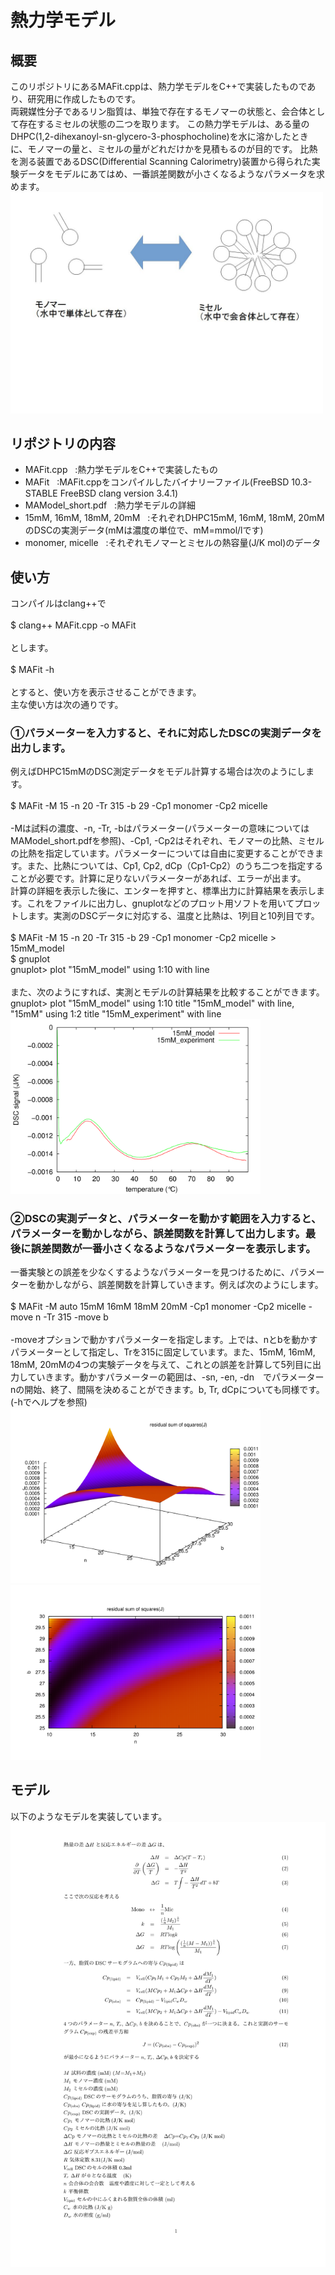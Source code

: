 # 熱力学モデル

## 概要
このリポジトリにあるMAFit.cppは、熱力学モデルをC++で実装したものであり、研究用に作成したものです。  
両親媒性分子であるリン脂質は、単独で存在するモノマーの状態と、会合体として存在するミセルの状態の二つを取ります。
この熱力学モデルは、ある量のDHPC(1,2-dihexanoyl-sn-glycero-3-phosphocholine)を水に溶かしたときに、モノマーの量と、ミセルの量がどれだけかを見積もるのが目的です。
比熱を測る装置であるDSC(Differential Scanning Calorimetry)装置から得られた実験データをモデルにあてはめ、一番誤差関数が小さくなるようなパラメータを求めます。  
<img src="./monomer_and_micelle.jpg" width="500">

## リポジトリの内容  
- MAFit.cpp &nbsp;&nbsp;:熱力学モデルをC++で実装したもの  
- MAFit &nbsp;&nbsp;:MAFit.cppをコンパイルしたバイナリーファイル(FreeBSD 10.3-STABLE FreeBSD clang version 3.4.1)  
- MAModel_short.pdf &nbsp;&nbsp;:熱力学モデルの詳細  
- 15mM, 16mM, 18mM, 20mM &nbsp;&nbsp;:それぞれDHPC15mM, 16mM, 18mM, 20mMのDSCの実測データ(mMは濃度の単位で、mM=mmol/lです)  
- monomer, micelle &nbsp;&nbsp;:それぞれモノマーとミセルの熱容量(J/K mol)のデータ  

## 使い方
コンパイルはclang++で  
<br/>
$ clang++ MAFit.cpp -o MAFit  
<br/>
とします。  
<br/>
$ MAFit -h  
<br/>
とすると、使い方を表示させることができます。  
主な使い方は次の通りです。  

### ①パラメーターを入力すると、それに対応したDSCの実測データを出力します。  
例えばDHPC15mMのDSC測定データをモデル計算する場合は次のようにします。  
<br/>
$ MAFit -M 15 -n 20 -Tr 315 -b 29 -Cp1 monomer -Cp2 micelle  
<br/>
-Mは試料の濃度、-n, -Tr, -bはパラメーター(パラメーターの意味についてはMAModel_short.pdfを参照)、-Cp1, -Cp2はそれぞれ、モノマーの比熱、ミセルの比熱を指定しています。パラメーターについては自由に変更することができます。また、比熱については、Cp1, Cp2, dCp（Cp1-Cp2）のうち二つを指定することが必要です。計算に足りないパラメーターがあれば、エラーが出ます。  
計算の詳細を表示した後に、エンターを押すと、標準出力に計算結果を表示します。これをファイルに出力し、gnuplotなどのプロット用ソフトを用いてプロットします。実測のDSCデータに対応する、温度と比熱は、1列目と10列目です。    
<br/>
$ MAFit -M 15 -n 20 -Tr 315 -b 29 -Cp1 monomer -Cp2 micelle > 15mM_model  
$ gnuplot  
gnuplot> plot "15mM_model" using 1:10 with line  
<br/>
また、次のようにすれば、実測とモデルの計算結果を比較することができます。  
gnuplot> plot "15mM_model" using 1:10 title "15mM_model" with line, "15mM" using 1:2 title "15mM_experiment" with line  
<img src="./graph2.png" width="400">


### ②DSCの実測データと、パラメーターを動かす範囲を入力すると、パラメーターを動かしながら、誤差関数を計算して出力します。最後に誤差関数が一番小さくなるようなパラメーターを表示します。  

一番実験との誤差を少なくするようなパラメーターを見つけるために、パラメーターを動かしながら、誤差関数を計算していきます。例えば次のようにします。  
<br/>
$ MAFit -M auto 15mM 16mM 18mM 20mM -Cp1 monomer -Cp2 micelle -move n -Tr 315 -move b  
<br/>
-moveオプションで動かすパラメーターを指定します。上では、nとbを動かすパラメーターとして指定し、Trを315に固定しています。また、15mM, 16mM, 18mM, 20mMの4つの実験データを与えて、これとの誤差を計算して5列目に出力していきます。動かすパラメーターの範囲は、-sn, -en, -dn　でパラメーターnの開始、終了、間隔を決めることができます。b, Tr, dCpについても同様です。(-hでヘルプを参照)  
<img src="./graph3.png" width="400">
<img src="./graph4.png" width="400">

## モデル
以下のようなモデルを実装しています。
![image](./MAModel_short.png)

  
